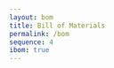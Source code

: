 ```yaml
---
layout: bom
title: Bill of Materials
permalink: /bom
sequence: 4
ibom: true
---
```


<!-- KiCad 7.0.8

======= How to generate BOM  ======

1. Click the menu item "Bulk edit fields in all schematic".
2. Ensure the BOM in KiCad has at least these columns:
    References - Will be renamed to Designator
    Qty - Quantity of each type of designator
    Value - Short name that appears on the schematic
    Footprint - KiCad's associated footprint. Will be renamed to Description
    Datasheet - URL to datasheet
    Link - Vendor URL
    Manufacturer
    MPN - Long manufacturer's part number
    Package - short consolidated name for the footprint E.g. 0603, SMD, TH
    Vendor - Name of the online site where the parts are bought from
    Category - Electronics, Connector and Mechanical later on for assembly parts
    Unit Price (USD) - Renamed to Unit. Prices in float 4 decimal places without any currency symbols
    DNP - Subset of the References / Designator column or all of them
3. Uncheck Show for the columns not required
4. Click the button at the bottom "Export as CSV"
5. Import the file to Google Docs and clean and arrange the columns in order
6. Add a column for Total price (USD) by multiplying Unit price and Qty
7. Export from Google Docs as `bill_of_materials.csv`
8. Save the CSV file in folder _data
9. Generate statistics for the BOM `make stats`
10. Check /bom URL
11. Add extra mechanical and assembly BOM items in `bill_of_materials.csv` manually
    Battery
    Antenna
    Screw, nuts, spacers
    SWD programming cable

======= Generate interactive BOM after PCB layout ======


    1. [Install](https://github.com/openscopeproject/InteractiveHtmlBom/wiki/Installation) [InteractiveHtmlBom plugin](https://github.com/openscopeproject/InteractiveHtmlBom) in KiCad's plugin manager
    2. Go to PCB Editor
    3. Click iBOM menu item
    4. Change the directory in General > Directory > /hutscape/{PROJECT}/bom/
    5. Show first pin in Html default > Check "Highlight first pin"
    6. Show and Group DNP as a column in Fields > Check "DNP"
    7. Generate ibom.html by clicking "Generate BOM"
    8. Enable iBom display in bom.md meta data ibom: true
    9. Start the website server with "make" and check /bom/#interactive-bom URL


====== How to generate BOM Stats file _data/bom.json ======

    1. make stats
-->
